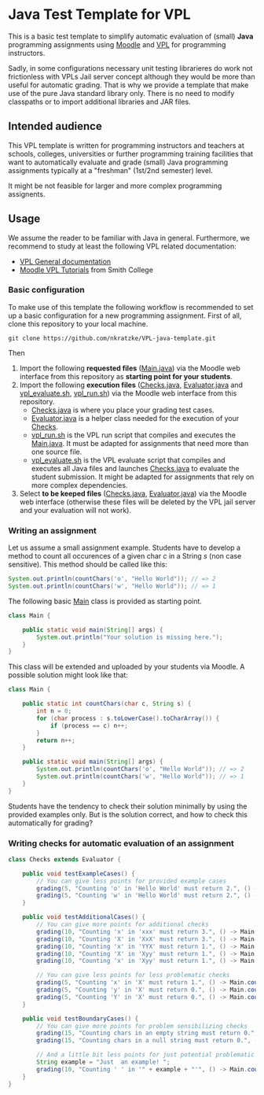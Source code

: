 # Java Test Template for VPL

This is a basic test template to simplify automatic evaluation of (small) __Java__ programming assignments
using [Moodle](https://moodle.org/) and [VPL](http://vpl.dis.ulpgc.es/) for programming instructors.

Sadly, in some configurations
necessary unit testing librarieres do work not frictionless with VPLs Jail server concept although they would be more than useful for
automatic grading. That is why we provide a template that make use of the pure Java standard library only.
There is no need to modify classpaths or to import additional libraries and JAR files.

## Intended audience

This VPL template is written for programming instructors and teachers at schools, colleges, universities or further
programming training facilities that want to automatically evaluate and grade (small)
Java programming assignments typically at a "freshman" (1st/2nd semester) level.

It might be not feasible for larger and more complex programming assignents.

## Usage

We assume the reader to be familiar with Java in general.
Furthermore, we recommend to study at least the following VPL related documentation:

- [VPL General documentation](http://vpl.dis.ulpgc.es/index.php/support)
- [Moodle VPL Tutorials](http://www.science.smith.edu/dftwiki/index.php/Moodle_VPL_Tutorials) from Smith College

### Basic configuration

To make use of this template the following workflow is recommended to set up a basic configuration for a new programming assignment.
First of all, clone this repository to your local machine.
```
git clone https://github.com/nkratzke/VPL-java-template.git
```

Then

1. Import the following __requested files__ ([Main.java](Main.java)) via the Moodle web interface from this repository as __starting point for your students__.
2. Import the following __execution files__ ([Checks.java](Checks.java), [Evaluator.java](Evaluator.java) and [vpl_evaluate.sh](vpl_evaluate.sh), [vpl_run.sh](vpl_run.sh)) via the Moodle web interface from this repository. 
    - [Checks.java](Checks.java) is where you place your grading test cases. 
    - [Evaluator.java](Evaluator.java) is a helper class needed for the execution of your [Checks](Checks.java).
    - [vpl_run.sh](vpl_run.sh) is the VPL run script that compiles and executes the [Main.java](Main.java). It must be adapted for assignments that need more than one source file.
    - [vpl_evaluate.sh](vpl_evaluate.sh) is the VPL evaluate script that compiles and executes all Java files and launches [Checks.java](Checks.java) to evaluate the student submission. It might be adapted for assignments that rely on more complex dependencies.
3. Select __to be keeped files__ ([Checks.java](Checks.java), [Evaluator.java](Evaluator.java)) via the Moodle web interface (otherwise these files will be deleted by the VPL jail server and your evaluation will not work).

### Writing an assignment

Let us assume a small assignment example. Students have to develop a method to count all occurences of a given char _c_ in a String _s_ (non case sensitive). This method should be called like this:

```Java
System.out.println(countChars('o', "Hello World")); // => 2
System.out.println(countChars('w', "Hello World")); // => 1
```

The following basic [Main](Main.java) class is provided as starting point.

```Java
class Main {

    public static void main(String[] args) {
        System.out.println("Your solution is missing here.");
    }
}
```

This class will be extended and uploaded by your students via Moodle. A possible solution might look like that:

```Java
class Main {

    public static int countChars(char c, String s) {
        int n = 0;
        for (char process : s.toLowerCase().toCharArray()) {
            if (process == c) n++;
        }
        return n++;
    }

    public static void main(String[] args) {
        System.out.println(countChars('o', "Hello World")); // => 2
        System.out.println(countChars('w', "Hello World")); // => 1
    }
}
```

Students have the tendency to check their solution minimally by using the provided examples only.
But is the solution correct, and how to check this automatically for grading?

### Writing checks for automatic evaluation of an assignment

```Java
class Checks extends Evaluator {

    public void testExampleCases() {
        // You can give less points for provided example cases
        grading(5, "Counting 'o' in 'Hello World' must return 2.", () -> Main.countChars('o', "Hello World") == 2);
        grading(5, "Counting 'w' in 'Hello World' must return 2.", () -> Main.countChars('w', "Hello World") == 1);
    }

    public void testAdditionalCases() {
        // You can give more points for additional checks
        grading(10, "Counting 'x' in 'xxx' must return 3.", () -> Main.countChars('x', "xxx") == 3);
        grading(10, "Counting 'X' in 'XxX' must return 3.", () -> Main.countChars('X', "XxX") == 3);
        grading(10, "Counting 'x' in 'YYX' must return 1.", () -> Main.countChars('x', "YYX") == 1);
        grading(10, "Counting 'X' in 'Xyy' must return 1.", () -> Main.countChars('X', "Xyy") == 1);
        grading(10, "Counting 'x' in 'Xyy' must return 1.", () -> Main.countChars('x', "Xyy") == 1);

        // You can give less points for less problematic checks
        grading(5, "Counting 'x' in 'X' must return 1.", () -> Main.countChars('x', "X") == 1);
        grading(5, "Counting 'y' in 'X' must return 0.", () -> Main.countChars('y', "X") == 0);
        grading(5, "Counting 'Y' in 'X' must return 0.", () -> Main.countChars('Y', "X") == 0);
    }

    public void testBoundaryCases() {
        // You can give more points for problem sensibilizing checks
        grading(15, "Counting chars in an empty string must return 0.", () -> Main.countChars('x', "") == 0);
        grading(15, "Counting chars in a null string must return 0.", () -> Main.countChars('x', null) == 0);

        // And a little bit less points for just potential problematic checks
        String example = "Just  an example! ";
        grading(10, "Counting ' ' in '" + example + "'", () -> Main.countChars(' ', example) == 4);
    }
}
```